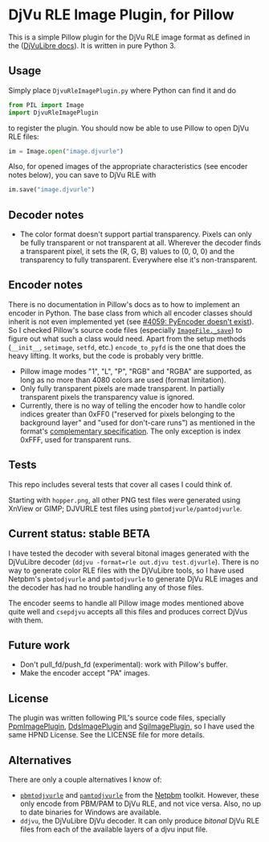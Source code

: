 # DjVu RLE Image Plugin, for Pillow
This is a simple Pillow plugin for the DjVu RLE image format as defined in the ([DjVuLibre docs](http://djvu.sourceforge.net/doc/man/csepdjvu.html)). It is written in pure Python 3.

## Usage
Simply place `DjvuRleImagePlugin.py` where Python can find it and do
```python
from PIL import Image
import DjvuRleImagePlugin
```
to register the plugin. You should now be able to use Pillow to open DjVu RLE files:
```python
im = Image.open("image.djvurle")
```
Also, for opened images of the appropriate characteristics (see encoder notes below), you can save to DjVu RLE with
```python
im.save("image.djvurle")
```

## Decoder notes
- The color format doesn't support partial transparency. Pixels can only be fully transparent or not transparent at all. Wherever the decoder finds a transparent pixel, it sets the (R, G, B) values to (0, 0, 0) and the transparency to fully transparent. Everywhere else it's non-transparent.

## Encoder notes
There is no documentation in Pillow's docs as to how to implement an encoder in Python. The base class from which all encoder classes should inherit is not even implemented yet (see [#4059: PyEncoder doesn't exist](https://github.com/python-pillow/Pillow/issues/4059)). So I checked Pillow's source code files (especially [`ImageFile._save`](https://github.com/python-pillow/Pillow/blob/252c008ec6925aa6d3a523aeb85e53c72ec33189/src/PIL/ImageFile.py#L488)) to figure out what such a class would need. Apart from the setup methods (`__init__`, `setimage`, `setfd`, etc.) `encode_to_pyfd` is the one that does the heavy lifting. It works, but the code is probably very brittle.

- Pillow image modes "1", "L", "P", "RGB" and "RGBA" are supported, as long as no more than 4080 colors are used (format limitation).
- Only fully transparent pixels are made transparent. In partially transparent pixels the transparency value is ignored.
- Currently, there is no way of telling the encoder how to handle color indices greater than 0xFF0 ("reserved for pixels belonging to the background layer" and "used for don't-care runs") as mentioned in the format's [complementary specification](DJVURLE_specification.md#color-rle-images). The only exception is index 0xFFF, used for transparent runs.

## Tests
This repo includes several tests that cover all cases I could think of.

Starting with `hopper.png`, all other PNG test files were generated using XnView or GIMP; DJVURLE test files using `pbmtodjvurle/pamtodjvurle`.

## Current status: stable BETA
I have tested the decoder with several bitonal images generated with the DjVuLibre decoder (`ddjvu -format=rle out.djvu test.djvurle`). There is no way to generate color RLE files with the DjVuLibre tools, so I have used Netpbm's `pbmtodjvurle` and `pamtodjvurle` to generate DjVu RLE images and the decoder has had no trouble handling any of those files.

The encoder seems to handle all Pillow image modes mentioned above quite well and `csepdjvu` accepts all this files and produces correct DjVus with them.

## Future work
- Don't pull_fd/push_fd (experimental): work with Pillow's buffer.
- Make the encoder accept "PA" images.

## License
The plugin was written following PIL's source code files, specially [PpmImagePlugin](https://pillow.readthedocs.io/en/stable/_modules/PIL/PpmImagePlugin.html), [DdsImagePlugin](https://github.com/python-pillow/Pillow/blob/master/docs/example/DdsImagePlugin.py) and [SgiImagePlugin](https://pillow.readthedocs.io/en/stable/_modules/PIL/SgiImagePlugin.html), so I have used the same HPND License. See the LICENSE file for more details.

## Alternatives
There are only a couple alternatives I know of:
- [`pbmtodjvurle`](http://netpbm.sourceforge.net/doc/pbmtodjvurle.html) and [`pamtodjvurle`](http://netpbm.sourceforge.net/doc/pamtodjvurle.html) from the [Netpbm](http://netpbm.sourceforge.net/) toolkit. However, these only encode from PBM/PAM to DjVu RLE, and not vice versa. Also, no up to date binaries for Windows are available.
- `ddjvu`, the DjVuLibre DjVu decoder. It can only produce _bitonal_ DjVu RLE files from each of the available layers of a djvu input file.
